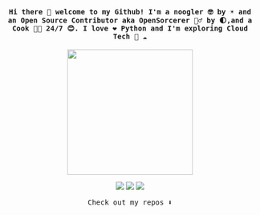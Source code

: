 <h4 align="center"><samp> Hi there 👋  welcome to my Github! I'm a noogler 🤓 by ☀️ and an Open Source Contributor aka OpenSorcerer 🧙‍♂️ by 🌓,and a Cook 👨‍🍳 24/7 😊. I love ❤️ Python and I'm exploring Cloud Tech 🐍 ☁️ </samp></h4>

<p align="center">
  <img width="250" src="https://media3.giphy.com/media/qQRfz2VfUbDeebczif/giphy.gif?cid=ecf05e47n0yfnw4fe11xy9qkb1wmnnbq0c946ur2rb3yi66i&ep=v1_gifs_related&rid=giphy.gif&ct=g">
</p>


<p align="center">
<a href= "mailto:itskanishkp.py@gmail.com"><img src="https://img.icons8.com/material-outlined/32/000000/mail.png"/></a>
<a href= "https://twitter.com/itsKanishkP"><img src="https://img.icons8.com/material-outlined/32/000000/twitter.png"/></a>
<a href= "https://kanishk.fosscu.org/"><img src="https://img.icons8.com/material-outlined/32/000000/web-design.png"/></a>
</p>

<p align="center"><samp>
Check out my repos ⬇️  
  </samp>
</p>
